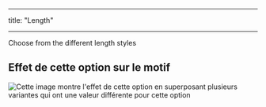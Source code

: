 - - -
title: "Length"
- - -

Choose from the different length styles

## Effet de cette option sur le motif

![Cette image montre l'effet de cette option en superposant plusieurs variantes qui ont une valeur différente pour cette option](lunetius_length_sample.svg "Effect of this option on the pattern")
